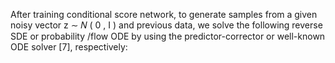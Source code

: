 After training conditional score network, to generate samples from a given noisy vector z ∼ 𝑁 ( 0 , I ) and previous data, we solve the following reverse SDE or probability /flow ODE by using the predictor-corrector or well-known ODE solver [7], respectively:
